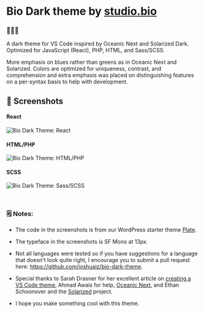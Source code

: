 # Bio Dark theme by [studio.bio](https://studio.bio)

### 🌚🌑🌙

A dark theme for VS Code inspired by Oceanic Next and Solarized Dark. Optimized for JavaScript (React), PHP, HTML, and Sass/SCSS. 

More emphasis on blues rather than greens as in Oceanic Next and Solarized. Colors are optimized for uniqueness, contrast, and comprehension and extra emphasis was placed on distinguishing features on a per-syntax basis to help with development.

## 📸 Screenshots

#### React
![Bio Dark Theme: React](https://studio.bio/images/bio-dark-react.png)

#### HTML/PHP
![Bio Dark Theme: HTML/PHP](https://studio.bio/images/bio-dark-html-php.png)

#### SCSS
![Bio Dark Theme: Sass/SCSS](https://studio.bio/images/bio-dark-scss2.png)

<br>

### 🗒 Notes:
- The code in the screenshots is from our WordPress starter theme [Plate](https://github.com/joshuaiz/plate).

- The typeface in the screenshots is SF Mono at 13px.

- Not all languages were tested so if you have suggestions for a language that doesn't look quite right, I encourage you to submit a pull request here: https://github.com/joshuaiz/bio-dark-theme.

- Special thanks to Sarah Drasner for her excellent article on [creating a VS Code theme](https://css-tricks.com/creating-a-vs-code-theme/), Ahmad Awais for help, [Oceanic Next](https://github.com/voronianski/oceanic-next-color-scheme), and Ethan Schoonover and the [Solarized](https://ethanschoonover.com/solarized/) project.

- I hope you make something cool with this theme.


